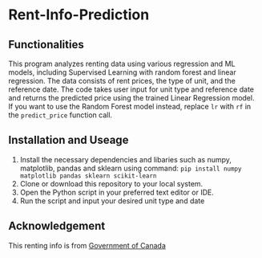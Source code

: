 # Rent-Info-Prediction 

## Functionalities
This program analyzes renting data using various regression and ML models, including Supervised Learning with random forest and linear regression. The data consists of rent prices, the type of unit, and the reference date. 
The code takes user input for unit type and reference date and returns the predicted price using the trained Linear Regression model. If you want to use the Random Forest model instead, replace `lr` with `rf` in the `predict_price` function call. 

## Installation and Useage 
1. Install the necessary dependencies and libaries such as numpy, matplotlib, pandas and sklearn using command: `pip install numpy matplotlib pandas sklearn scikit-learn`
2. Clone or download this repository to your local system.
3. Open the Python script in your preferred text editor or IDE.
4. Run the script and input your desired unit type and date 


## Acknowledgement
This renting info is from [Government of Canada]('https://open.canada.ca/data/en/dataset/13425ff1-aa23-495f-a80d-7178af53bc84') 
